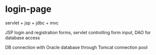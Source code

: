 # login-page
servlet + jsp + jdbc + mvc

JSP login and registration forms, servlet controlling form input, DAO for database access

DB connection with Oracle database through Tomcat connection pool

